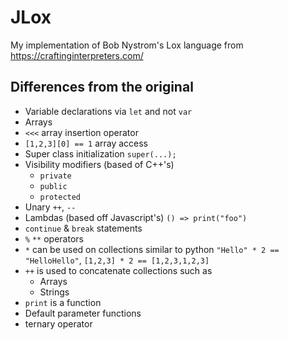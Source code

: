 # JLox

My implementation of Bob Nystrom's Lox language from https://craftinginterpreters.com/

## Differences from the original

- Variable declarations via `let` and not `var`
- Arrays
- `<<<` array insertion operator
- `[1,2,3][0] == 1` array access
- Super class initialization `super(...);`
- Visibility modifiers (based of C++'s)
  - `private`
  - `public`
  - `protected`
- Unary `++`, `--`
- Lambdas (based off Javascript's) `() => print("foo")`
- `continue` & `break` statements
- `%` `**` operators
- `*` can be used on collections similar to python
  `"Hello" * 2 == "HelloHello"`, `[1,2,3] * 2 == [1,2,3,1,2,3]`
- `++` is used to concatenate collections such as
  - Arrays
  - Strings
- `print` is a function
- Default parameter functions
- ternary operator
